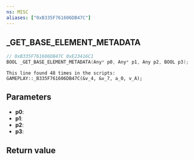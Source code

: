 ```yaml
---
ns: MISC
aliases: ["0xB335F761606DB47C"]
---
```

## _GET_BASE_ELEMENT_METADATA

```c
// 0xB335F761606DB47C 0xE23416C1
BOOL _GET_BASE_ELEMENT_METADATA(Any* p0, Any* p1, Any p2, BOOL p3);
```

```
This line found 48 times in the scripts:  
GAMEPLAY::_B335F761606DB47C(&v_4, &v_7, a_0, v_A);  
```

## Parameters
* **p0**:
* **p1**:
* **p2**:
* **p3**:

## Return value
